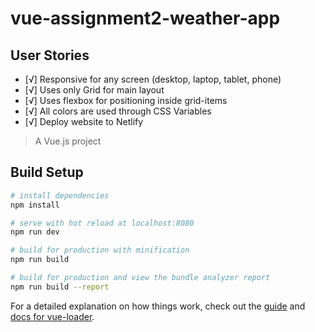 # vue-assignment2-weather-app

## User Stories

- [√] Responsive for any screen (desktop, laptop, tablet, phone)
- [√] Uses only Grid for main layout
- [√] Uses flexbox for positioning inside grid-items
- [√] All colors are used through CSS Variables
- [√] Deploy website to Netlify

> A Vue.js project

## Build Setup

``` bash
# install dependencies
npm install

# serve with hot reload at localhost:8080
npm run dev

# build for production with minification
npm run build

# build for production and view the bundle analyzer report
npm run build --report
```

For a detailed explanation on how things work, check out the [guide](http://vuejs-templates.github.io/webpack/) and [docs for vue-loader](http://vuejs.github.io/vue-loader).
